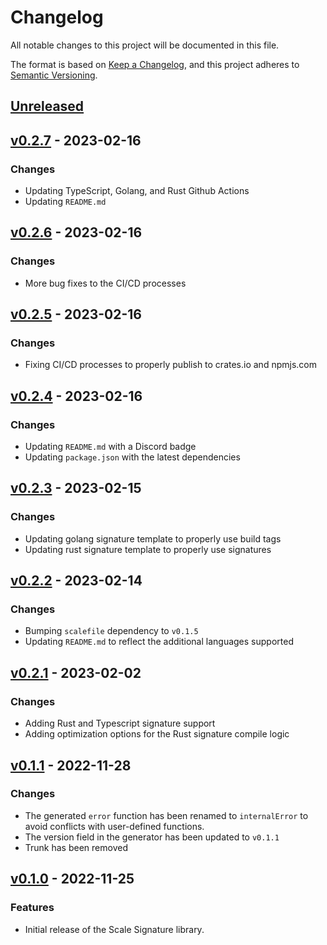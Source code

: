 # Changelog

All notable changes to this project will be documented in this file.

The format is based on [Keep a Changelog](https://keepachangelog.com/en/1.0.0/), and this project adheres
to [Semantic Versioning](https://semver.org/spec/v2.0.0.html).

## [Unreleased]

## [v0.2.7] - 2023-02-16

### Changes

- Updating TypeScript, Golang, and Rust Github Actions
- Updating `README.md`

## [v0.2.6] - 2023-02-16

### Changes

- More bug fixes to the CI/CD processes

## [v0.2.5] - 2023-02-16

### Changes

- Fixing CI/CD processes to properly publish to crates.io and npmjs.com

## [v0.2.4] - 2023-02-16

### Changes

- Updating `README.md` with a Discord badge
- Updating `package.json` with the latest dependencies

## [v0.2.3] - 2023-02-15

### Changes

- Updating golang signature template to properly use build tags
- Updating rust signature template to properly use signatures

## [v0.2.2] - 2023-02-14

### Changes

- Bumping `scalefile` dependency to `v0.1.5`
- Updating `README.md` to reflect the additional languages supported

## [v0.2.1] - 2023-02-02

### Changes

- Adding Rust and Typescript signature support
- Adding optimization options for the Rust signature compile logic 

## [v0.1.1] - 2022-11-28

### Changes

- The generated `error` function has been renamed to `internalError` to avoid
  conflicts with user-defined functions.
- The version field in the generator has been updated to `v0.1.1`
- Trunk has been removed

## [v0.1.0] - 2022-11-25

### Features

- Initial release of the Scale Signature library.

[unreleased]: https://github.com/loopholelabs/scale-signature/compare/v0.2.7...HEAD
[v0.2.7]: https://github.com/loopholelabs/scale-signature/compare/v0.2.7
[v0.2.6]: https://github.com/loopholelabs/scale-signature/compare/v0.2.6
[v0.2.5]: https://github.com/loopholelabs/scale-signature/compare/v0.2.5
[v0.2.4]: https://github.com/loopholelabs/scale-signature/compare/v0.2.4
[v0.2.3]: https://github.com/loopholelabs/scale-signature/compare/v0.2.3
[v0.2.2]: https://github.com/loopholelabs/scale-signature/compare/v0.2.2
[v0.2.1]: https://github.com/loopholelabs/scale-signature/compare/v0.2.1
[v0.1.1]: https://github.com/loopholelabs/scale-signature/compare/v0.1.1
[v0.1.0]: https://github.com/loopholelabs/scale-signature/compare/v0.1.0
